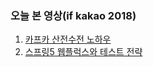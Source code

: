 ### 오늘 본 영상(if kakao 2018)
1. [카프카 산전수전 노하우](https://tv.kakao.com/channel/3150758/cliplink/391419257)
1. [스프링5 웹플럭스와 테스트 전략](https://tv.kakao.com/channel/3150758/cliplink/391418995)
